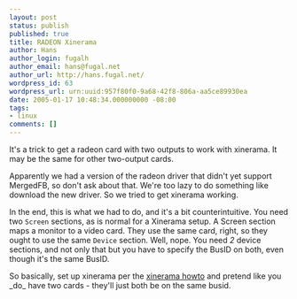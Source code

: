 ```yaml
---
layout: post
status: publish
published: true
title: RADEON Xinerama
author: Hans
author_login: fugalh
author_email: hans@fugal.net
author_url: http://hans.fugal.net/
wordpress_id: 63
wordpress_url: urn:uuid:957f80f0-9a68-42f8-806a-aa5ce89930ea
date: 2005-01-17 10:48:34.000000000 -08:00
tags:
- linux
comments: []
---
```

<p>It's a trick to get a radeon card with two outputs to work with xinerama. It
may be the same for other two-output cards.</p>

<p>Apparently we had a version of the radeon driver that didn't yet support
MergedFB, so don't ask about that. We're too lazy to do something like download
the new driver. So we tried to get xinerama working. </p>

<p>In the end, this is what we had to do, and it's a bit counterintuitive. You
need two <code>Screen</code> sections, as is normal for a Xinerama setup. A Screen section
maps a monitor to a video card. They use the same card, right, so they ought to
use the same <code>Device</code> section. Well, nope. You need <em>2</em> device sections, and
not only that but you have to specify the BusID on both, even though it's the
same BusID.</p>

<p>So basically, set up xinerama per the <a href="http://www.tldp.org/HOWTO/Xinerama-HOWTO/">xinerama
howto</a> and pretend like you _do_
have two cards - they'll just both be on the same busid.</p>
